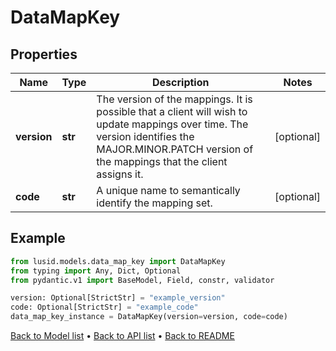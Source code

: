# DataMapKey

## Properties
Name | Type | Description | Notes
------------ | ------------- | ------------- | -------------
**version** | **str** | The version of the mappings. It is possible that a client will wish to update mappings over time. The version identifies the MAJOR.MINOR.PATCH version  of the mappings that the client assigns it. | [optional] 
**code** | **str** | A unique name to semantically identify the mapping set. | [optional] 
## Example

```python
from lusid.models.data_map_key import DataMapKey
from typing import Any, Dict, Optional
from pydantic.v1 import BaseModel, Field, constr, validator

version: Optional[StrictStr] = "example_version"
code: Optional[StrictStr] = "example_code"
data_map_key_instance = DataMapKey(version=version, code=code)

```

[Back to Model list](../README.md#documentation-for-models) &#8226; [Back to API list](../README.md#documentation-for-api-endpoints) &#8226; [Back to README](../README.md)

